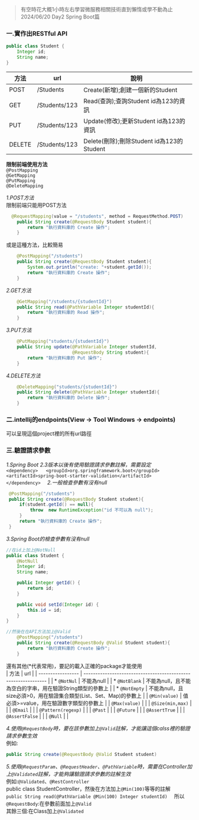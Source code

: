 >有空時花大概1小時左右學習微服務相關技術直到懶惰或學不動為止 2024/06/20 Day2 Spring Boot篇  


### 一.實作出RESTful API  
```java
public class Student {
    Integer id;
    String name;
}
```
| 方法   | url           | 說明                                      |
| ------ | -------------- | ---------------------------------------- |
| POST   | /Students     |Create(新增);創建一個新的Student           |
| GET    | /Students/123 |Read(查詢);查詢Student id為123的資訊       |
| PUT    | /Students/123 |Update(修改);更新Student id為123的資訊     |
| DELETE | /Students/123 |Delete(刪除);刪除Student id為123的Student  |

**限制前端使用方法**  
`@PostMapping`  
`@GetMapping`  
`@PutMapping`  
`@DeleteMapping`  

*1.POST方法*  
限制前端只能用POST方法  

```java
  @RequestMapping(value = "/students", method = RequestMethod.POST)
    public String create(@RequestBody Student student){
        return "執行資料庫的 Create 操作";
    }
```
或是這種方法，比較簡易  
```java  
    @PostMapping("/students")
    public String create(@RequestBody Student student){
        System.out.println("create: "+student.getId());
        return "執行資料庫的 Create 操作";
    }
```
*2.GET方法*  
```java 
    @GetMapping("/students/{studentId}")
    public String read(@PathVariable Integer studentId){
        return "執行資料庫的 Read 操作";
    }
```

*3.PUT方法*  
```java 
    @PutMapping("students/{studentId}")
    public String update(@PathVariable Integer studentId,
                         @RequestBody String student){
        return "執行資料庫的 Put 操作";
    }
```
   
*4.DELETE方法* 
```java
    @DeleteMapping("students/{studentId}")
    public String delete(@PathVariable Integer studentId){
        return "執行資料庫的 Delete 操作";
    }
```
### 二.intellij的endpoints(View -> Tool Windows -> endpoints)  
可以呈現這個project裡的所有url路徑

### 三.驗證請求參數  
*1.Spring Boot 2.3版本以後有使用驗證請求參數註解，需要設定*  
        `
        <dependency>  
            <groupId>org.springframework.boot</groupId>  
            <artifactId>spring-boot-starter-validation</artifactId>  
        </dependency>  
        `
*2.一般檢查參數有沒有null*  
   ```java
    @PostMapping("/students")
    public String create(@RequestBody Student student){
        if(student.getId() == null){
            throw  new RuntimeException("id 不可以為 null");
        }
        return "執行資料庫的 Create 操作";
    }
   ```
*3.Spring Boot的檢查參數有沒有null*  

```java  
//在id上加上@NotNull
public class Student {
    @NotNull
    Integer id;
    String name;

    public Integer getId() {
        return id;
    }

    public void setId(Integer id) {
        this.id = id;
    }
}
```
```java 
//然後在在API方法加上@Valid
    @PostMapping("/students")
    public String create(@RequestBody @Valid Student student){
        return "執行資料庫的 Create 操作";
    }
```
還有其他(*代表常用)，要記的載入正確的package才能使用  
| 方法              | url                                                            |
| ----------------- | -------------------------------------------------------------- | 
| * `@NotNul`        | 不能為null                                                      |
| * `@NotBlank`      | 不能為null，且不能為空白的字串，用在驗證String類型的參數上         |
| * `@NotEmpty`     | 不能為null，且size必須>0，用在驗證集合類型(List、Set、Map)的參數上 |
| `@Min(value)`      | 值必須>=value，用在驗證數字類型的參數上                           |
| `@Max(value)`      |                                                                |
| `@Size(min,max)`   |                                                                |
| `@Email`           |                                                                |
| `@Pattern(regexp)` |                                                                |
| `@Past`            |                                                                |
| `@Future`          |                                                                |
| `@AssertTrue`      |                                                                |
| `@AssertFalse`     |                                                                |
| `@Null`            |                                                                |

*4.使用`@RequestBody`時，要在該參數加上`@Valid`註解，才能讓這個calss裡的驗證請求參數生效*  
  例如:
  ```java
  public String create(@RequestBody @Valid Student student)  
  ```
*5.使用`@RequestParam`、`@RequestHeader`、`@PathVariable`時，需要在Controller加上`@Validated`註解，才能夠讓驗證請求參數的註解生效*  
  例如:`@Validated`、`@RestController`  
       public class StudentController，然後在方法加上`@Min(100)`等等的註解  
       `
       public String read(@PathVariable @Min(100) Integer studentId)  
       `
所以  
`@RequestBody`:在參數前面加上`@Valid`  
其餘三個:在Class加上`@Validated`  

